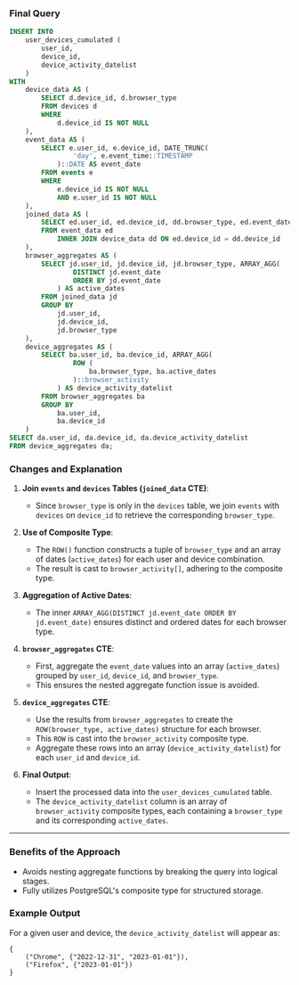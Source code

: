 ### **Final Query**
```sql
INSERT INTO
    user_devices_cumulated (
        user_id,
        device_id,
        device_activity_datelist
    )
WITH
    device_data AS (
        SELECT d.device_id, d.browser_type
        FROM devices d
        WHERE
            d.device_id IS NOT NULL
    ),
    event_data AS (
        SELECT e.user_id, e.device_id, DATE_TRUNC(
                'day', e.event_time::TIMESTAMP
            )::DATE AS event_date
        FROM events e
        WHERE
            e.device_id IS NOT NULL
            AND e.user_id IS NOT NULL
    ),
    joined_data AS (
        SELECT ed.user_id, ed.device_id, dd.browser_type, ed.event_date
        FROM event_data ed
            INNER JOIN device_data dd ON ed.device_id = dd.device_id
    ),
    browser_aggregates AS (
        SELECT jd.user_id, jd.device_id, jd.browser_type, ARRAY_AGG(
                DISTINCT jd.event_date
                ORDER BY jd.event_date
            ) AS active_dates
        FROM joined_data jd
        GROUP BY
            jd.user_id,
            jd.device_id,
            jd.browser_type
    ),
    device_aggregates AS (
        SELECT ba.user_id, ba.device_id, ARRAY_AGG(
                ROW (
                    ba.browser_type, ba.active_dates
                )::browser_activity
            ) AS device_activity_datelist
        FROM browser_aggregates ba
        GROUP BY
            ba.user_id,
            ba.device_id
    )
SELECT da.user_id, da.device_id, da.device_activity_datelist
FROM device_aggregates da;
```

### **Changes and Explanation**
1. **Join `events` and `devices` Tables (`joined_data` CTE)**:
   - Since `browser_type` is only in the `devices` table, we join `events` with `devices` on `device_id` to retrieve the corresponding `browser_type`.

2. **Use of Composite Type**:
   - The `ROW()` function constructs a tuple of `browser_type` and an array of dates (`active_dates`) for each user and device combination.
   - The result is cast to `browser_activity[]`, adhering to the composite type.

3. **Aggregation of Active Dates**:
   - The inner `ARRAY_AGG(DISTINCT jd.event_date ORDER BY jd.event_date)` ensures distinct and ordered dates for each browser type.

4. **`browser_aggregates` CTE**:
   - First, aggregate the `event_date` values into an array (`active_dates`) grouped by `user_id`, `device_id`, and `browser_type`.
   - This ensures the nested aggregate function issue is avoided.

5. **`device_aggregates` CTE**:
   - Use the results from `browser_aggregates` to create the `ROW(browser_type, active_dates)` structure for each browser.
   - This `ROW` is cast into the `browser_activity` composite type.
   - Aggregate these rows into an array (`device_activity_datelist`) for each `user_id` and `device_id`.

3. **Final Output**:
   - Insert the processed data into the `user_devices_cumulated` table.
   - The `device_activity_datelist` column is an array of `browser_activity` composite types, each containing a `browser_type` and its corresponding `active_dates`.

---

### Benefits of the Approach
- Avoids nesting aggregate functions by breaking the query into logical stages.
- Fully utilizes PostgreSQL's composite type for structured storage.

### Example Output
For a given user and device, the `device_activity_datelist` will appear as:
```text
{
    ("Chrome", {"2022-12-31", "2023-01-01"}),
    ("Firefox", {"2023-01-01"})
}
```
